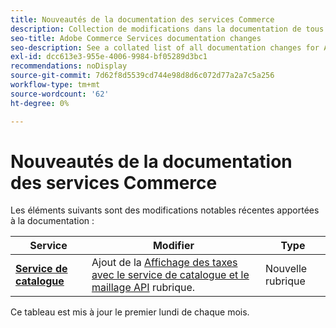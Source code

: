 ```yaml
---
title: Nouveautés de la documentation des services Commerce
description: Collection de modifications dans la documentation de tous les services Commerce
seo-title: Adobe Commerce Services documentation changes
seo-description: See a collated list of all documentation changes for Adobe Commerce Services and integration services.
exl-id: dcc613e3-955e-4006-9984-bf05289d3bc1
recommendations: noDisplay
source-git-commit: 7d62f8d5539cd744e98d8d6c072d77a2a7c5a256
workflow-type: tm+mt
source-wordcount: '62'
ht-degree: 0%

---
```


# Nouveautés de la documentation des services Commerce

Les éléments suivants sont des modifications notables récentes apportées à la documentation :

| Service | Modifier | Type |
| -- | -- | -- |
| [**Service de catalogue**](../live-search/overview.md) | Ajout de la [Affichage des taxes avec le service de catalogue et le maillage API](https://experienceleague.adobe.com/docs/commerce-merchant-services/catalog-service/taxes.html) rubrique. | Nouvelle rubrique |

Ce tableau est mis à jour le premier lundi de chaque mois.
